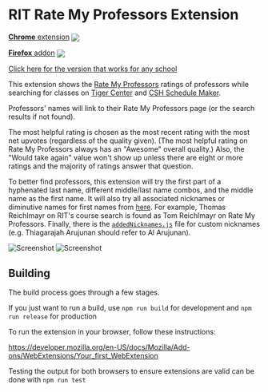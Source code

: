 # RIT Rate My Professors Extension

[**Chrome** extension][link-chrome] [<img valign="middle" src="https://img.shields.io/chrome-web-store/v/lcionigofpcbfpmnipnioapimoggnbda.svg?label=%20">](https://chrome.google.com/webstore/detail/rate-my-professors-for-ri/lcionigofpcbfpmnipnioapimoggnbda?hl=en&authuser=0)

[**Firefox** addon][link-firefox] [<img valign="middle" src="https://img.shields.io/amo/v/rate-my-professors-for-rit.svg?label=%20">][link-firefox]

[Click here for the version that works for any school](https://github.com/CalvinWu4/Any-School-Rate-My-Professors-Extension)

This extension shows the [Rate My Professors](https://www.ratemyprofessors.com/) ratings of professors while searching for classes on [Tiger Center](https://tigercenter.rit.edu/tigerCenterApp/api/class-search) and [CSH Schedule Maker](https://schedulemaker.csh.rit.edu/).

Professors' names will link to their Rate My Professors page (or the search results if not found).

The most helpful rating is chosen as the most recent rating with the most net upvotes (regardless of the quality given). (The most helpful rating on Rate My Professors always has an "Awesome" overall quality.) Also, the "Would take again" value won't show up unless there are eight or more ratings and the majority of ratings answer that question. 

To better find professors, this extension will try the first part of a hyphenated last name, different middle/last name combos, and the middle name as the first name. It will also try all associated nicknames or diminutive names for first names from [here](https://github.com/carltonnorthern/nickname-and-diminutive-names-lookup). For example, Thomas Reichlmayr on RIT's course search is found as Tom Reichlmayr on Rate My Professors. Finally, there is the [`addedNicknames.js`](https://github.com/CalvinWu4/Rate-My-Professor-Extension/blob/master/addedNicknames.js) file for custom nicknames (e.g. Thiagarajah Arujunan should refer to Al Arujunan).

![Screenshot](images/screenshot.png)
![Screenshot](images/screenshot2.png)

[link-chrome]: https://chrome.google.com/webstore/detail/rate-my-professors-for-ri/lcionigofpcbfpmnipnioapimoggnbda?hl=en&authuser=0 "Version published on Chrome Web Store"
[link-firefox]: https://addons.mozilla.org/en-US/firefox/addon/rate-my-professors-for-rit/ "Version published on Mozilla Add-ons"


## Building

The build process goes through a few stages.

If you just want to run a build, use `npm run build` for development and `npm run release` for production

To run the extension in your browser, follow these instructions:

https://developer.mozilla.org/en-US/docs/Mozilla/Add-ons/WebExtensions/Your_first_WebExtension

Testing the output for both browsers to ensure extensions are valid can be done with `npm run test`

